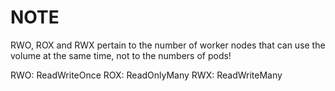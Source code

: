 # NOTE

RWO, ROX and RWX pertain to the number of worker nodes that can use the volume
at the same time, not to the numbers of pods!

RWO: ReadWriteOnce
ROX: ReadOnlyMany
RWX: ReadWriteMany
